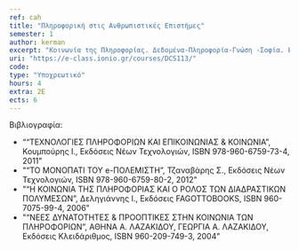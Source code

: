 ```yaml
---
ref: cah
title: "Πληροφορική στις Ανθρωπιστικές Επιστήμες"
semester: 1
author: kerman
excerpt: "Κοινωνία της Πληροφορίας. Δεδομένα-Πληροφορία-Γνώση -Σοφία. Εισαγωγή στο Διαδίκτυο και τον Ιστό. Εικονικά περιβάλλοντα Πληροφόρησης. Εικονικά Περιβάλλοντα Μάθησης. Μάθηση από Απόσταση. Ηλεκτρονικό Επιχειρείν. Ηλεκτρονικό εμπόριο. Τηλε-Εργασία. Ηλεκτρονική Διακυβέρνηση. Ηλεκτρονική Δημοκρατία. Ηλεκτρονική Τραπεζική. Ηλεκτρονική Υγεία. Το Ψηφιακό Χάσμα."
uri: "https://e-class.ionio.gr/courses/DCS113/"
code: 
type: "Υποχρεωτικό"
hours: 4
extra: 2Ε
ects: 6
---
```



Βιβλιογραφία: 
  - ““ΤΕΧΝΟΛΟΓΙΕΣ ΠΛΗΡΟΦΟΡΙΩΝ ΚΑΙ ΕΠΙΚΟΙΝΩΝΙΑΣ & ΚΟΙΝΩΝΙΑ”, Κουμπούρης Ι., Εκδόσεις Νέων Τεχνολογιών, ISBN 978-960-6759-73-4, 2011"
  - "“ΤΟ ΜΟΝΟΠΑΤΙ ΤΟΥ e-ΠΟΛΕΜΙΣΤΗ”, Τζαναβάρης Σ., Εκδόσεις Νέων Τεχνολογιών, ISBN 978-960-6759-80-2, 2012"
  - "“Η ΚΟΙΝΩΝΙΑ ΤΗΣ ΠΛΗΡΟΦΟΡΙΑΣ ΚΑΙ Ο ΡΟΛΟΣ ΤΩΝ ΔΙΑΔΡΑΣΤΙΚΩΝ ΠΟΛΥΜΕΣΩΝ”, Δεληγιάννης Ι., Εκδόσεις FAGOTTOBOOKS, ISBN 960-7075-99-4, 2006"
  - "“ΝΕΕΣ ΔΥΝΑΤΟΤΗΤΕΣ & ΠΡΟΟΠΤΙΚΕΣ ΣΤΗΝ ΚΟΙΝΩΝΙΑ ΤΩΝ ΠΛΗΡΟΦΟΡΙΩΝ”,  ΑΘΗΝΑ Α. ΛΑΖΑΚΙΔΟΥ, ΓΕΩΡΓΙΑ Α. ΛΑΖΑΚΙΔΟΥ, Εκδόσεις Κλειδάριθμος, ISBN 960-209-749-3, 2004" 
  

